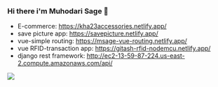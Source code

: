 ### Hi there i'm Muhodari Sage 👋

- E-commerce: https://kha23accessories.netlify.app/                                                                                                                              
- save picture app: https://savepicture.netlify.app/
- vue-simple routing: https://msage-vue-routing.netlify.app/
- vue RFID-transaction app: https://gitash-rfid-nodemcu.netlify.app/
- django rest framework: http://ec2-13-59-87-224.us-east-2.compute.amazonaws.com/api/

![](https://visitor-badge.laobi.icu/badge?page_id=Muhodari.Muhodari)



<!-- ![Top Langs](https://github-readme-stats.vercel.app/api/top-langs/?username=Muhodari&theme=tokyonight) -->
